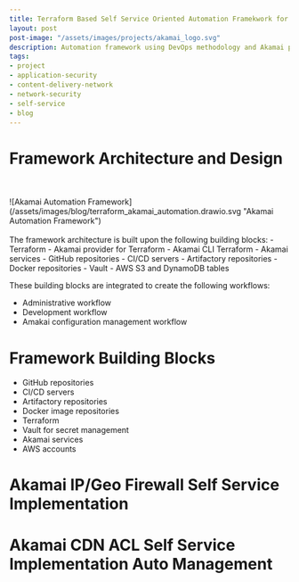 ```yaml
---
title: Terraform Based Self Service Oriented Automation Framekwork for Akamai Auto-management
layout: post
post-image: "/assets/images/projects/akamai_logo.svg"
description: Automation framework using DevOps methodology and Akamai provider for Terraform to build self service auto-management solutions
tags:
- project
- application-security
- content-delivery-network
- network-security
- self-service
- blog
---
```


# Framework Architecture and Design
<br>
<br>
![Akamai Automation Framework](/assets/images/blog/terraform_akamai_automation.drawio.svg "Akamai Automation Framework")
<br>
<br>
The framework architecture is built upon the following building blocks:
- Terraform
- Akamai provider for Terraform
- Akamai CLI Terraform
- Akamai services
- GitHub repositories
- CI/CD servers
- Artifactory repositories
- Docker repositories
- Vault
- AWS S3 and DynamoDB tables

These building blocks are integrated to create the following workflows:
- Administrative workflow
- Development workflow
- Amakai configuration management workflow

# Framework Building Blocks
- GitHub repositories
- CI/CD servers
- Artifactory repositories
- Docker image repositories
- Terraform
- Vault for secret management
- Akamai services
- AWS accounts

# Akamai IP/Geo Firewall Self Service Implementation

# Akamai CDN ACL Self Service Implementation Auto Management